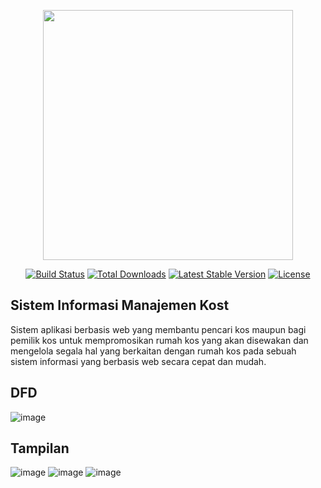 <p align="center"><a href="https://laravel.com" target="_blank"><img src="https://raw.githubusercontent.com/laravel/art/master/logo-lockup/5%20SVG/2%20CMYK/1%20Full%20Color/laravel-logolockup-cmyk-red.svg" width="400"></a></p>

<p align="center">
<a href="https://travis-ci.org/laravel/framework"><img src="https://travis-ci.org/laravel/framework.svg" alt="Build Status"></a>
<a href="https://packagist.org/packages/laravel/framework"><img src="https://img.shields.io/packagist/dt/laravel/framework" alt="Total Downloads"></a>
<a href="https://packagist.org/packages/laravel/framework"><img src="https://img.shields.io/packagist/v/laravel/framework" alt="Latest Stable Version"></a>
<a href="https://packagist.org/packages/laravel/framework"><img src="https://img.shields.io/packagist/l/laravel/framework" alt="License"></a>
</p>

## Sistem Informasi Manajemen Kost

Sistem aplikasi berbasis web yang membantu pencari kos maupun bagi pemilik kos untuk mempromosikan rumah kos yang akan disewakan dan mengelola segala hal yang berkaitan dengan rumah kos pada sebuah sistem informasi yang berbasis web secara cepat dan mudah. 

## DFD
![image](https://user-images.githubusercontent.com/100434083/212531471-84a7c7f5-e6fb-4113-9087-0702242a8647.png)


## Tampilan
![image](https://user-images.githubusercontent.com/100434083/212531587-15663be6-aa1a-42ac-bcc0-6ee333762e60.png)
![image](https://user-images.githubusercontent.com/100434083/212531599-0f8d74c4-5bf3-4cf5-916c-2d758cdc3c7d.png)
![image](https://user-images.githubusercontent.com/100434083/212531621-47ecfa53-9964-4e0b-8686-67ea54676eb9.png)




